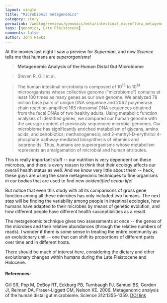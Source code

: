 ```yaml
---
layout: single 
title: "Microbiomic metagenomics" 
category: story
permalink: /weblog/reviews/genomics/meta/intestinal_microflora_metagenomics_2006.html
tags: [genomics, Late Pleistocene] 
comments: false 
author: John Hawks 
---
```



<p>
At the movies last night I saw a preview for <i>Superman</i>,  and now <i>Science</i> tells me that humans are <i>superorganisms!</i>

<blockquote><b>Metagenomic Analysis of the Human Distal Gut Microbiome</b></blockquote>

<blockquote>Steven R. Gill et al.</blockquote>

<blockquote>The human intestinal microbiota is composed of 10<sup>13</sup> to 10<sup>14</sup> microorganisms whose collective genome ("microbiome") contains at least 100 times as many genes as our own genome. We analyzed 78 million base pairs of unique DNA sequence and 2062 polymerase chain reaction-amplified 16<i>S</i> ribosomal DNA sequences obtained from the fecal DNAs of two healthy adults. Using metabolic function analyses of identified genes, we compared our human genome with the average content of previously sequenced microbial genomes. Our microbiome has significantly enriched metabolism of glycans, amino acids, and xenobiotics; methanogenesis; and 2-methyl-D-erythritol 4-phosphate pathway-mediated biosynthesis of vitamins and isoprenoids. Thus, humans are superorganisms whose metabolism represents an amalgamation of microbial and human attributes.</blockquote>

<p>
This is really important stuff -- our nutrition is very dependent on these microbes, and there is every reason to think that their ecology affects our overall health status as well. And we know very little about them -- heck, these guys are using the same metagenomic techniques to fine organisms <i>in our bodies</i> that are used to find new <i>unidentified ocean life!</i>

<p>
But notice that even this study with all its comparisons of gross gene function among all these microbes has only included two humans. The next step will be finding the variability among people in intestinal ecologies, how humans have adapted to their microbes by means of genetic evolution, and how different people have different health susceptibilities as a result. 
</p>

<p>
The metagenomic technique gives two assessments at once -- the genes of the microbes and their relative abundances (through the relative numbers of reads). I wonder if there is some sense in treating the entire community as an evolutionary unit -- one that can shift its proportions of different parts over time and in different hosts. 
</p>

<p>
There should be much of interest here, considering the dietary and other evolutionary changes within humans during the Late Pleistocene and Holocene. 
</p>

<h4>References:</h4>

<p class="cite">Gill SR, Pop M, DeBoy RT, Eckburg PB, Turnbaugh PJ, Samuel BS, Gordon JI, Relman DA, Fraser-Liggett CM, Nelson KE. 2006. Metagenomic analysis of the human distal gut microbiome. Science 312:1355-1359. <a href="http://dx.doi.org/10.1126/science.1124234">DOI link</a></p>

